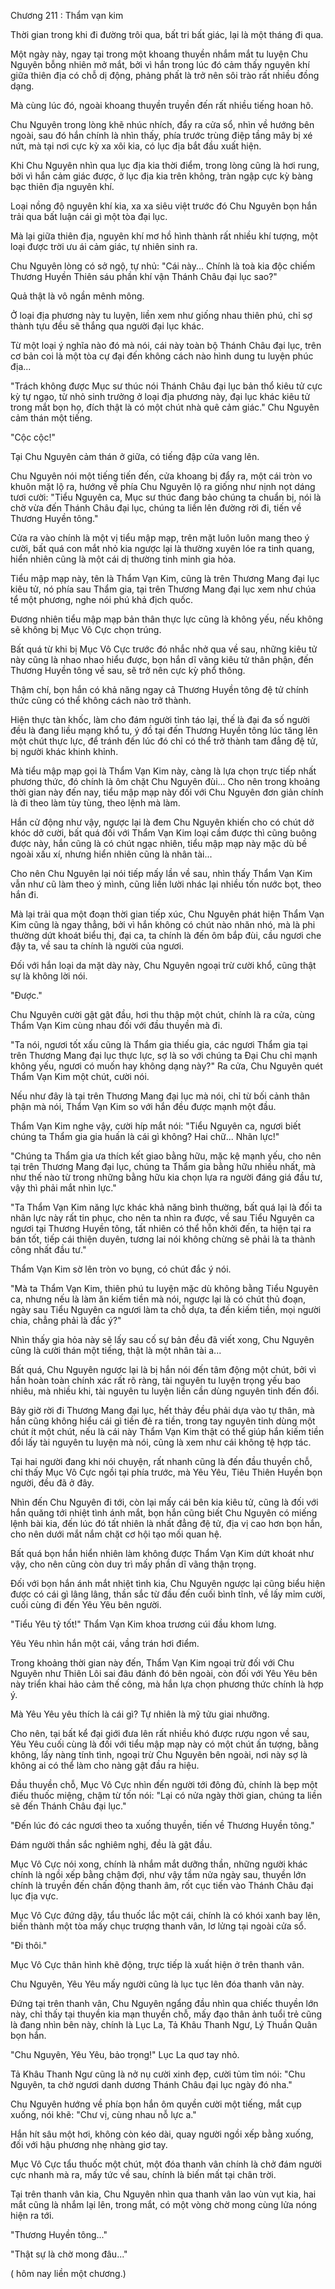 




Chương 211 : Thẩm vạn kim


Thời gian trong khi đi đường trôi qua, bất tri bất giác, lại là một tháng đi qua.

Một ngày này, ngay tại trong một khoang thuyền nhắm mắt tu luyện Chu Nguyên bỗng nhiên mở mắt, bởi vì hắn trong lúc đó cảm thấy nguyên khí giữa thiên địa có chỗ dị động, phảng phất là trở nên sôi trào rất nhiều đồng dạng.

Mà cùng lúc đó, ngoài khoang thuyền truyền đến rất nhiều tiếng hoan hô.

Chu Nguyên trong lòng khẽ nhúc nhích, đẩy ra cửa sổ, nhìn về hướng bên ngoài, sau đó hắn chính là nhìn thấy, phía trước trùng điệp tầng mây bị xé nứt, mà tại nơi cực kỳ xa xôi kia, có lục địa bắt đầu xuất hiện.

Khi Chu Nguyên nhìn qua lục địa kia thời điểm, trong lòng cũng là hơi rung, bởi vì hắn cảm giác được, ở lục địa kia trên không, tràn ngập cực kỳ bàng bạc thiên địa nguyên khí.

Loại nồng độ nguyên khí kia, xa xa siêu việt trước đó Chu Nguyên bọn hắn trải qua bất luận cái gì một tòa đại lục.

Mà lại giữa thiên địa, nguyên khí mơ hồ hình thành rất nhiều khí tượng, một loại được trời ưu ái cảm giác, tự nhiên sinh ra.

Chu Nguyên lòng có sở ngộ, tự nhủ: "Cái này... Chính là toà kia độc chiếm Thương Huyền Thiên sáu phần khí vận Thánh Châu đại lục sao?"

Quả thật là vô ngần mênh mông.

Ở loại địa phương này tu luyện, liền xem như giống nhau thiên phú, chỉ sợ thành tựu đều sẽ thắng qua người đại lục khác.

Từ một loại ý nghĩa nào đó mà nói, cái này toàn bộ Thánh Châu đại lục, trên cơ bản coi là một tòa cự đại đến không cách nào hình dung tu luyện phúc địa...

"Trách không được Mục sư thúc nói Thánh Châu đại lục bản thổ kiêu tử cực kỳ tự ngạo, từ nhỏ sinh trưởng ở loại địa phương này, đại lục khác kiêu tử trong mắt bọn họ, đích thật là có một chút nhà quê cảm giác." Chu Nguyên cảm thán một tiếng.

"Cộc cộc!"

Tại Chu Nguyên cảm thán ở giữa, có tiếng đập cửa vang lên.

Chu Nguyên nói một tiếng tiến đến, cửa khoang bị đẩy ra, một cái tròn vo khuôn mặt lộ ra, hướng về phía Chu Nguyên lộ ra giống như nịnh nọt dáng tươi cười: "Tiểu Nguyên ca, Mục sư thúc đang bảo chúng ta chuẩn bị, nói là chờ vừa đến Thánh Châu đại lục, chúng ta liền lên đường rời đi, tiến về Thương Huyền tông."

Cửa ra vào chính là một vị tiểu mập mạp, trên mặt luôn luôn mang theo ý cười, bất quá con mắt nhỏ kia ngược lại là thường xuyên lóe ra tinh quang, hiển nhiên cũng là một cái dị thường tinh minh gia hỏa.

Tiểu mập mạp này, tên là Thẩm Vạn Kim, cũng là trên Thương Mang đại lục kiêu tử, nó phía sau Thẩm gia, tại trên Thương Mang đại lục xem như chúa tể một phương, nghe nói phú khả địch quốc.

Đương nhiên tiểu mập mạp bản thân thực lực cũng là không yếu, nếu không sẽ không bị Mục Vô Cực chọn trúng.

Bất quá từ khi bị Mục Vô Cực trước đó nhắc nhở qua về sau, những kiêu tử này cũng là nhao nhao hiểu được, bọn hắn dĩ vãng kiêu tử thân phận, đến Thương Huyền tông về sau, sẽ trở nên cực kỳ phổ thông.

Thậm chí, bọn hắn có khả năng ngay cả Thương Huyền tông đệ tử chính thức cũng có thể không cách nào trở thành.

Hiện thực tàn khốc, làm cho đám người tỉnh táo lại, thế là đại đa số người đều là đang liều mạng khổ tu, ý đồ tại đến Thương Huyền tông lúc tăng lên một chút thực lực, để tránh đến lúc đó chỉ có thể trở thành tam đẳng đệ tử, bị người khác khinh khỉnh.

Mà tiểu mập mạp gọi là Thẩm Vạn Kim này, càng là lựa chọn trực tiếp nhất phương thức, đó chính là ôm chặt Chu Nguyên đùi... Cho nên trong khoảng thời gian này đến nay, tiểu mập mạp này đối với Chu Nguyên đơn giản chính là đi theo làm tùy tùng, theo lệnh mà làm.

Hắn cử động như vậy, ngược lại là đem Chu Nguyên khiến cho có chút dở khóc dở cười, bất quá đối với Thẩm Vạn Kim loại cầm được thì cũng buông được này, hắn cũng là có chút ngạc nhiên, tiểu mập mạp này mặc dù bề ngoài xấu xí, nhưng hiển nhiên cũng là nhân tài...

Cho nên Chu Nguyên lại nói tiếp mấy lần về sau, nhìn thấy Thẩm Vạn Kim vẫn như cũ làm theo ý mình, cũng liền lười nhác lại nhiều tốn nước bọt, theo hắn đi.

Mà lại trải qua một đoạn thời gian tiếp xúc, Chu Nguyên phát hiện Thẩm Vạn Kim cũng là ngay thẳng, bởi vì hắn không có chút nào nhăn nhó, mà là phi thường dứt khoát biểu thị, đại ca, ta chính là đến ôm bắp đùi, cầu ngươi che đậy ta, về sau ta chính là người của ngươi.

Đối với hắn loại da mặt dày này, Chu Nguyên ngoại trừ cười khổ, cũng thật sự là không lời nói.

"Được."

Chu Nguyên cười gật gật đầu, hơi thu thập một chút, chính là ra cửa, cùng Thẩm Vạn Kim cùng nhau đối với đầu thuyền mà đi.

"Ta nói, ngươi tốt xấu cũng là Thẩm gia thiếu gia, các ngươi Thẩm gia tại trên Thương Mang đại lục thực lực, sợ là so với chúng ta Đại Chu chỉ mạnh không yếu, ngươi có muốn hay không dạng này?" Ra cửa, Chu Nguyên quét Thẩm Vạn Kim một chút, cười nói.

Nếu như đây là tại trên Thương Mang đại lục mà nói, chỉ từ bối cảnh thân phận mà nói, Thẩm Vạn Kim so với hắn đều được mạnh một đầu.

Thẩm Vạn Kim nghe vậy, cười híp mắt nói: "Tiểu Nguyên ca, ngươi biết chúng ta Thẩm gia gia huấn là cái gì không? Hai chữ... Nhãn lực!"

"Chúng ta Thẩm gia ưa thích kết giao bằng hữu, mặc kệ mạnh yếu, cho nên tại trên Thương Mang đại lục, chúng ta Thẩm gia bằng hữu nhiều nhất, mà như thế nào từ trong những bằng hữu kia chọn lựa ra người đáng giá đầu tư, vậy thì phải mắt nhìn lực."

"Ta Thẩm Vạn Kim năng lực khác khả năng bình thường, bất quá lại là đối ta nhãn lực này rất tin phục, cho nên ta nhìn ra được, về sau Tiểu Nguyên ca ngươi tại Thương Huyền tông, tất nhiên có thể hỗn khởi đến, ta hiện tại ra bán tốt, tiếp cái thiện duyên, tương lai nói không chừng sẽ phải là ta thành công nhất đầu tư."

Thẩm Vạn Kim sờ lên tròn vo bụng, có chút đắc ý nói.

"Mà ta Thẩm Vạn Kim, thiên phú tu luyện mặc dù không bằng Tiểu Nguyên ca, nhưng nếu là làm ăn kiếm tiền mà nói, ngược lại là có chút thủ đoạn, ngày sau Tiểu Nguyên ca ngươi làm ta chỗ dựa, ta đến kiếm tiền, mọi người chia, chẳng phải là đắc ý?"

Nhìn thấy gia hỏa này sẽ lấy sau cố sự bản đều đã viết xong, Chu Nguyên cũng là cười thán một tiếng, thật là một nhân tài a...

Bất quá, Chu Nguyên ngược lại là bị hắn nói đến tâm động một chút, bởi vì hắn hoàn toàn chính xác rất rõ ràng, tài nguyên tu luyện trọng yếu bao nhiêu, mà nhiều khi, tài nguyên tu luyện liền cần dùng nguyên tinh đến đổi.

Bây giờ rời đi Thương Mang đại lục, hết thảy đều phải dựa vào tự thân, mà hắn cũng không hiểu cái gì tiền đẻ ra tiền, trong tay nguyên tinh dùng một chút ít một chút, nếu là cái này Thẩm Vạn Kim thật có thể giúp hắn kiếm tiền đổi lấy tài nguyên tu luyện mà nói, cũng là xem như cái không tệ hợp tác.

Tại hai người đang khi nói chuyện, rất nhanh cũng là đến đầu thuyền chỗ, chỉ thấy Mục Vô Cực ngồi tại phía trước, mà Yêu Yêu, Tiêu Thiên Huyền bọn người, đều đã ở đây.

Nhìn đến Chu Nguyên đi tới, còn lại mấy cái bên kia kiêu tử, cũng là đối với hắn quăng tới nhiệt tình ánh mắt, bọn hắn cũng biết Chu Nguyên có miếng lệnh bài kia, đến lúc đó tất nhiên là nhất đẳng đệ tử, địa vị cao hơn bọn hắn, cho nên dưới mắt nắm chặt cơ hội tạo mối quan hệ.

Bất quá bọn hắn hiển nhiên làm không được Thẩm Vạn Kim dứt khoát như vậy, cho nên cũng còn duy trì mấy phần dĩ vãng thận trọng.

Đối với bọn hắn ánh mắt nhiệt tình kia, Chu Nguyên ngược lại cũng biểu hiện được có cái gì lâng lâng, thần sắc từ đầu đến cuối bình tĩnh, về lấy mỉm cười, cuối cùng đi đến Yêu Yêu bên người.

"Tiểu Yêu tỷ tốt!" Thẩm Vạn Kim khoa trương cúi đầu khom lưng.

Yêu Yêu nhìn hắn một cái, vầng trán hơi điểm.

Trong khoảng thời gian này đến, Thẩm Vạn Kim ngoại trừ đối với Chu Nguyên như Thiên Lôi sai đâu đánh đó bên ngoài, còn đối với Yêu Yêu bên này triển khai hảo cảm thế công, mà hắn lựa chọn phương thức chính là hợp ý.

Mà Yêu Yêu yêu thích là cái gì? Tự nhiên là mỹ tửu giai nhưỡng.

Cho nên, tại bất kể đại giới đưa lên rất nhiều khó được rượu ngon về sau, Yêu Yêu cuối cùng là đối với tiểu mập mạp này có một chút ấn tượng, bằng không, lấy nàng tính tình, ngoại trừ Chu Nguyên bên ngoài, nơi này sợ là không ai có thể làm cho nàng gật đầu ra hiệu.

Đầu thuyền chỗ, Mục Vô Cực nhìn đến người tới đông đủ, chính là bẹp một điếu thuốc miệng, chậm từ tốn nói: "Lại có nửa ngày thời gian, chúng ta liền sẽ đến Thánh Châu đại lục."

"Đến lúc đó các ngươi theo ta xuống thuyền, tiến về Thương Huyền tông."

Đám người thần sắc nghiêm nghị, đều là gật đầu.

Mục Vô Cực nói xong, chính là nhắm mắt dưỡng thần, những người khác chính là ngồi xếp bằng chậm đợi, như vậy tầm nửa ngày sau, thuyền lớn chính là truyền đến chấn động thanh âm, rốt cục tiến vào Thánh Châu đại lục địa vực.

Mục Vô Cực đứng dậy, tẩu thuốc lắc một cái, chính là có khói xanh bay lên, biến thành một tòa mấy chục trượng thanh vân, lơ lửng tại ngoài cửa sổ.

"Đi thôi."

Mục Vô Cực thân hình khẽ động, trực tiếp là xuất hiện ở trên thanh vân.

Chu Nguyên, Yêu Yêu mấy người cũng là lục tục lên đóa thanh vân này.

Đứng tại trên thanh vân, Chu Nguyên ngẩng đầu nhìn qua chiếc thuyền lớn này, chỉ thấy tại thuyền kia mạn thuyền chỗ, mấy đạo thân ảnh tuổi trẻ cũng là đang nhìn bên này, chính là Lục La, Tả Khâu Thanh Ngư, Lý Thuần Quân bọn hắn.

"Chu Nguyên, Yêu Yêu, bảo trọng!" Lục La quơ tay nhỏ.

Tả Khâu Thanh Ngư cũng là nở nụ cười xinh đẹp, cười tủm tỉm nói: "Chu Nguyên, ta chờ ngươi danh dương Thánh Châu đại lục ngày đó nha."

Chu Nguyên hướng về phía bọn hắn ôm quyền cười một tiếng, mắt cụp xuống, nói khẽ: "Chư vị, cùng nhau nỗ lực a."

Hắn hít sâu một hơi, không còn kéo dài, quay người ngồi xếp bằng xuống, đối với hậu phương nhẹ nhàng giơ tay.

Mục Vô Cực tẩu thuốc một chút, một đóa thanh vân chính là chở đám người cực nhanh mà ra, mấy tức về sau, chính là biến mất tại chân trời.

Tại trên thanh vân kia, Chu Nguyên nhìn qua thanh vân lao vùn vụt kia, hai mắt cũng là nhắm lại lên, trong mắt, có một vòng chờ mong cùng lửa nóng hiện ra tới.

"Thương Huyền tông..."

"Thật sự là chờ mong đâu..."

( hôm nay liền một chương.)




